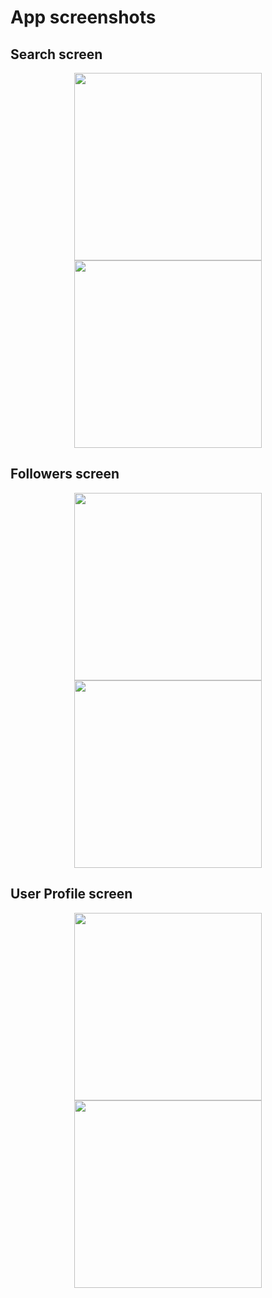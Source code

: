 # App screenshots

## Search screen

<div align="center">
  <img src="https://github.com/flowykk/GitChecker/assets/71427624/41a57bf8-748a-4994-9d66-07663b83f5da" width="300"> 
  <img src="https://github.com/flowykk/GitChecker/assets/71427624/967b2175-5949-4bb1-91d6-97c315858ea2" width="300"> 
</div>

## Followers screen

<div align="center">
  <img src="https://github.com/flowykk/GitChecker/assets/71427624/9e9e7284-7734-4f29-aaac-0ae1932516c8" width="300"> 
  <img src="https://github.com/flowykk/GitChecker/assets/71427624/5beddf5c-3b65-47f5-9761-7fe6b2921e7e" width="300"> 
</div>

## User Profile screen

<div align="center">
  <img src="https://github.com/flowykk/GitChecker/assets/71427624/9babf6f5-9e46-424c-b146-d07319415355" width="300"> 
  <img src="https://github.com/flowykk/GitChecker/assets/71427624/77ae6819-c4e0-460f-a446-40121735f3de" width="300">
</div>

